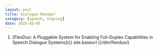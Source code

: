 ```yaml
---
layout: post
title: Dialogue Manager
category: [speech, ongoing]
date: 2025-03-05
---
```


1. [FlexDuo: A Pluggable System for Enabling Full-Duplex Capabilities in Speech Dialogue Systems]({{ site.baseurl }}/dm/flexduo/)